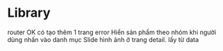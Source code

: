 # Library
router OK 
có tạo thêm 1 trang error
Hiển sản phẩm theo nhóm khi người dùng nhấn vào danh mục 
Slide hình ảnh ở trang detail. lấy từ data 
